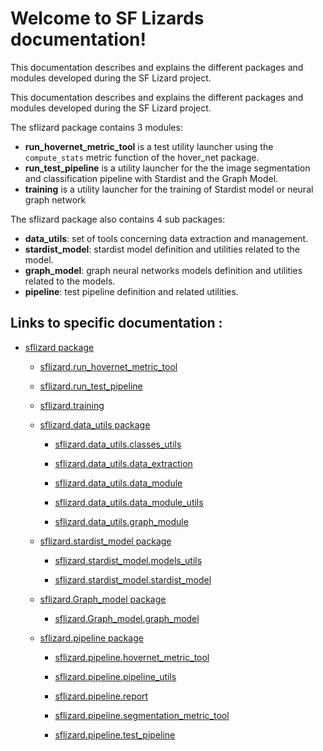 <!-- Master_Thesis_LeonardFavre documentation master file, created by
sphinx-quickstart on Sat Jan 28 01:14:28 2023.
You can adapt this file completely to your liking, but it should at least
contain the root `toctree` directive. -->
# Welcome to SF Lizards documentation!

This documentation describes and explains the different packages and modules developed during the SF Lizard project.

This documentation describes and explains the different packages and modules developed during the SF Lizard project.

The sflizard package contains 3 modules: 

* **run_hovernet_metric_tool** is a test utility launcher using the `compute_stats` metric function of the hover_net package.
* **run_test_pipeline** is a utility launcher for the the image segmentation and classification pipeline with Stardist and the Graph Model. 
* **training** is a utility launcher for the training of Stardist model or neural graph network

The sflizard package also contains 4 sub packages:

* **data_utils**: set of tools concerning data extraction and management.
* **stardist_model**: stardist model definition and utilities related to the model.
* **graph_model**: graph neural networks models definition and utilities related to the models.
* **pipeline**: test pipeline definition and related utilities.

## Links to specific documentation :

* [sflizard package](sflizard.md)

    * [sflizard.run_hovernet_metric_tool](sflizard.md#sflizard.run_hovernet_metric_tool)


    * [sflizard.run_test_pipeline](sflizard.md#sflizard.run_test_pipeline)


    * [sflizard.training](sflizard.md#sflizard.training)

    
    * [sflizard.data_utils package](sflizard.data_utils.md)


        * [sflizard.data_utils.classes_utils](sflizard.data_utils.md#sflizard.data_utils.classes_utils)


        * [sflizard.data_utils.data_extraction](sflizard.data_utils.md#sflizard.data_utils.data_extraction)


        * [sflizard.data_utils.data_module](sflizard.data_utils.md#sflizard.data_utils.data_module)


        * [sflizard.data_utils.data_module_utils](sflizard.data_utils.md#sflizard.data_utils.data_module_utils)


        * [sflizard.data_utils.graph_module](sflizard.data_utils.md#sflizard.data_utils.graph_module)
        

    * [sflizard.stardist_model package](sflizard.stardist_model.md)


        * [sflizard.stardist_model.models_utils](sflizard.stardist_model.md#sflizard.stardist_model.models_utils)


        * [sflizard.stardist_model.stardist_model](sflizard.stardist_model.md#sflizard.stardist_model.stardist_model)

    
    * [sflizard.Graph_model package](sflizard.Graph_model.md)


        * [sflizard.Graph_model.graph_model](sflizard.Graph_model.md#sflizard.Graph_model.graph_model)


    * [sflizard.pipeline package](sflizard.pipeline.md)


        * [sflizard.pipeline.hovernet_metric_tool](sflizard.pipeline.md#sflizard.pipeline.hovernet_metric_tool)


        * [sflizard.pipeline.pipeline_utils](sflizard.pipeline.md#sflizard.pipeline.pipeline_utils)


        * [sflizard.pipeline.report](sflizard.pipeline.md#sflizard.pipeline.report)


        * [sflizard.pipeline.segmentation_metric_tool](sflizard.pipeline.md#sflizard.pipeline.segmentation_metric_tool)


        * [sflizard.pipeline.test_pipeline](sflizard.pipeline.md#sflizard.pipeline.test_pipeline)